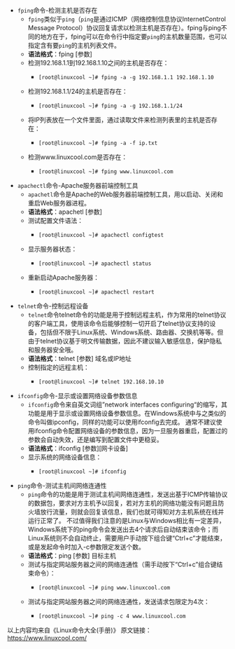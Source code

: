 - `fping`命令-检测主机是否存在
	- `fping`类似于`ping`（`ping`是通过ICMP（网络控制信息协议InternetControl Message Protocol）协议回复请求以检测主机是否存在）。fping与ping不同的地方在于，fping可以在命令行中指定要`ping`的主机数量范围，也可以指定含有要`ping`的主机列表文件。
	- **语法格式**：fping [参数]
	- 检测192.168.1.1到192.168.1.10之间的主机是否存在：
		- ```
		  [root@linuxcool ~]# fping -a -g 192.168.1.1 192.168.1.10
		  ```
	- 检测192.168.1.1/24的主机是否存在：
		- ```
		  [root@linuxcool ~]# fping -a -g 192.168.1.1/24
		  ```
	- 将IP列表放在一个文件里面，通过读取文件来检测列表里的主机是否存在：
		- ```
		  [root@linuxcool ~]# fping -a -f ip.txt
		  ```
	- 检测www.linuxcool.com是否存在：
		- ```
		  [root@linuxcool ~]# fping www.linuxcool.com
		  ```
- `apachectl`命令-Apache服务器前端控制工具
	- `apachetl`命令是Apache的Web服务器前端控制工具，用以启动、关闭和重启Web服务器进程。
	- **语法格式**：apachetl [参数]
	- 测试配置文件语法：
		- ```
		  [root@linuxcool ~]# apachectl configtest
		  ```
	- 显示服务器状态：
		- ```
		  [root@linuxcool ~]# apachectl status
		  ```
	- 重新启动Apache服务器：
		- ```
		  [root@linuxcool ~]# apachectl restart
		  ```
- `telnet`命令-控制远程设备
	- `telnet`命令telnet命令的功能是用于控制远程主机，作为常用的telnet协议的客户端工具，使用该命令后能够控制一切开启了telnet协议支持的设备，包括但不限于Linux系统、Windows系统、路由器、交换机等等。但由于telnet协议基于明文传输数据，因此不建议输入敏感信息，保护隐私和服务器安全哦。
	- **语法格式**：telnet [参数] 域名或IP地址
	- 控制指定的远程主机：
		- ```
		  [root@linuxcool ~]# telnet 192.168.10.10
		  ```
- `ifconfig`命令-显示或设置网络设备参数信息
	- `ifconfig`命令来自英文词组”network interfaces configuring“的缩写，其功能是用于显示或设置网络设备参数信息。在Windows系统中与之类似的命令叫做ipconfig，同样的功能可以使用ifconfig去完成。 通常不建议使用ifconfig命令配置网络设备的参数信息，因为一旦服务器重启，配置过的参数会自动失效，还是编写到配置文件中更稳妥。
	- **语法格式**：ifconfig [参数][网卡设备]
	- 显示系统的网络设备信息：
		- ```
		  [root@linuxcool ~]# ifconfig
		  ```
- `ping`命令-测试主机间网络连通性
	- `ping`命令的功能是用于测试主机间网络连通性，发送出基于ICMP传输协议的数据包，要求对方主机予以回复，若对方主机的网络功能没有问题且防火墙放行流量，则就会回复该信息，我们也就可得知对方主机系统在线并运行正常了。 不过值得我们注意的是Linux与Windows相比有一定差异，Windows系统下的ping命令会发送出去4个请求后自动结束该命令；而Linux系统则不会自动终止，需要用户手动按下组合键“Ctrl+c”才能结束，或是发起命令时加入-c参数限定发送个数。
	- **语法格式**：ping [参数] 目标主机
	- 测试与指定网站服务器之间的网络连通性（需手动按下“Ctrl+c”组合键结束命令）：
		- ```
		  [root@linuxcool ~]# ping www.linuxcool.com
		  ```
	- 测试与指定网站服务器之间的网络连通性，发送请求包限定为4次：
		- ```
		  [root@linuxcool ~]# ping -c 4 www.linuxcool.com
		  ```

以上内容均来自《Linux命令大全(手册)》
原文链接：https://www.linuxcool.com/